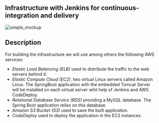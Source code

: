 ## Infrastructure with Jenkins for continuous- integration and delivery

![simple_mockup](../../documentation/images/infrastructure_jenkins_codeDeploy.png)

## Description
For building the infrastructure we will use among others the following AWS services:
- *Elastic Load Balancing (ELB)* used to distribute the traffic to the web servers behind it.- *Elastic Compute Cloud (EC2)*, two virtual Linux servers called Amazon Linux. The SpringBoot application with the embedded Tomcat Server will be installed on each virtual server whit help of Jenkins and AWS CodeDeploy.- *Relational Database Service (RDS)* providing a MySQL database. The Spring Boot application relies on this database.
- *Amazon S3 Bucket (S3)* used to save the built application.
- *CodeDeploy* used to deploy the application in the EC2 instances.